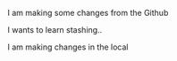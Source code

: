 I am making some changes from the Github

I wants to learn stashing..

I am making changes in the local

